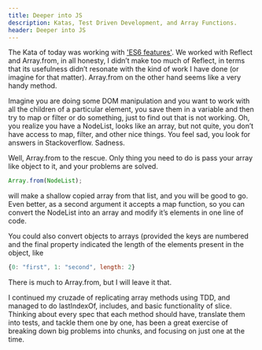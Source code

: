 ```yaml
---
title: Deeper into JS
description: Katas, Test Driven Development, and Array Functions.
header: Deeper into JS
---
```


The Kata of today was working with ['ES6 features'](https://jskatas.org). We worked with Reflect and Array.from, in all honesty, I didn’t make too much of Reflect, in terms that its usefulness didn’t resonate with the kind of work I have done (or imagine for that matter). Array.from on the other hand seems like a very handy method.


Imagine you are doing some DOM manipulation and you want to work with all the children of a particular element, you save them in a variable and then try to map or filter or do something, just to find out that is not working. Oh, you realize you have a NodeList, looks like an array, but not quite, you don’t have access to map, filter, and other nice things. You feel sad, you look for answers in Stackoverflow. Sadness.


Well, Array.from to the rescue. Only thing you need to do is pass your array like object to it, and your problems are solved. 
```javascript
Array.from(NodeList);
``` 
will make a shallow copied array from that list, and you will be good to go.  Even better, as a second argument it accepts a map function, so you can convert the NodeList into an array and modify it’s elements in one line of code.


You could also convert objects to arrays (provided the keys are numbered and the final property indicated the length of the elements present in the object, like 
```javascript
{0: "first", 1: "second", length: 2}
```
There is much to Array.from, but I will leave it that.


I continued my cruzade of replicating array methods using TDD, and managed to do lastIndexOf, includes, and basic functionality of slice. Thinking about every spec that each method should have, translate them into tests, and tackle them one by one, has been a great exercise of breaking down big problems into chunks, and focusing on just one at the time.
